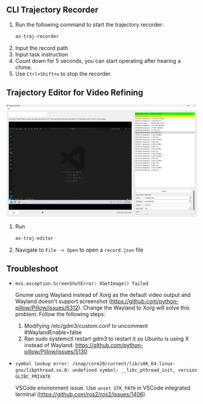 ## CLI Trajectory Recorder

1. Run the following command to start the trajectory recorder:
    ```bash
    as-traj-recorder
    ```
2. Input the record path
3. Input task instruction
4. Count down for 5 seconds, you can start operating after hearing a chime.
5. Use `Ctrl+Shift+o` to stop the recorder.

## Trajectory Editor for Video Refining

![](../../docs/assets/trajectory_editor_gui_1.jpg)

1. Run
    ```bash
    as-traj-editor
    ```
2. Navigate to `File -> Open` to open a `record.json` file

## Troubleshoot

- `mss.exception.ScreenShotError: XGetImage() failed`

    Gnome using Wayland instead of Xorg as the default video output and Wayland doesn't support screenshot (<https://github.com/python-pillow/Pillow/issues/6312>). Change the Wayland to Xorg will solve this problem. Follow the following steps:

    1. Modifying /etc/gdm3/custom.conf to uncomment #WaylandEnable=false
    2. Ran sudo systemctl restart gdm3 to restart it so Ubuntu is using X instead of Wayland.
    <https://github.com/python-pillow/Pillow/issues/5130>

- `symbol lookup error: /snap/core20/current/lib/x86_64-linux-gnu/libpthread.so.0: undefined symbol: __libc_pthread_init, version GLIBC_PRIVATE`

    VSCode environment issue. Use `unset GTK_PATH` in VSCode integrated terminal (<https://github.com/ros2/ros2/issues/1406>).
